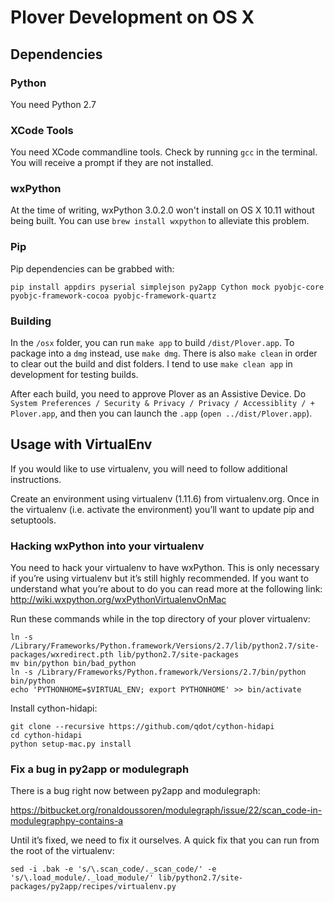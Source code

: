 # Plover Development on OS X

## Dependencies

### Python

You need Python 2.7

### XCode Tools

You need XCode commandline tools. Check by running `gcc` in the terminal. You will receive a prompt if they are not installed.

### wxPython

At the time of writing, wxPython 3.0.2.0 won't install on OS X 10.11 without being built. You can use `brew install wxpython` to alleviate this problem.

### Pip

Pip dependencies can be grabbed with:

`pip install appdirs pyserial simplejson py2app Cython mock pyobjc-core pyobjc-framework-cocoa pyobjc-framework-quartz`

### Building

In the `/osx` folder, you can run `make app` to build `/dist/Plover.app`. To package into a `dmg` instead, use `make dmg`. There is also `make clean` in order to clear out the build and dist folders. I tend to use `make clean app` in development for testing builds.

After each build, you need to approve Plover as an Assistive Device. Do `System Preferences / Security & Privacy / Privacy / Accessiblity / + Plover.app`, and then you can launch the `.app` (`open ../dist/Plover.app`).

## Usage with VirtualEnv

If you would like to use virtualenv, you will need to follow additional instructions.

Create an environment using virtualenv (1.11.6) from virtualenv.org. Once in the virtualenv (i.e. activate the environment) you’ll want to update pip and setuptools.

### Hacking wxPython into your virtualenv

You need to hack your virtualenv to have wxPython. This is only necessary if you’re using virtualenv but it’s still highly recommended. If you want to understand what you’re about to do you can read more at the following link: http://wiki.wxpython.org/wxPythonVirtualenvOnMac

Run these commands while in the top directory of your plover virtualenv:

```
ln -s /Library/Frameworks/Python.framework/Versions/2.7/lib/python2.7/site-packages/wxredirect.pth lib/python2.7/site-packages
mv bin/python bin/bad_python
ln -s /Library/Frameworks/Python.framework/Versions/2.7/bin/python bin/python
echo 'PYTHONHOME=$VIRTUAL_ENV; export PYTHONHOME' >> bin/activate
```

Install cython-hidapi:

```
git clone --recursive https://github.com/qdot/cython-hidapi
cd cython-hidapi
python setup-mac.py install
```

### Fix a bug in py2app or modulegraph

There is a bug right now between py2app and modulegraph:

https://bitbucket.org/ronaldoussoren/modulegraph/issue/22/scan_code-in-modulegraphpy-contains-a

Until it’s fixed, we need to fix it ourselves. A quick fix that you can run from the root of the virtualenv:

`sed -i .bak -e 's/\.scan_code/._scan_code/' -e 's/\.load_module/._load_module/' lib/python2.7/site-packages/py2app/recipes/virtualenv.py`
